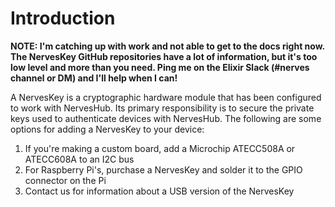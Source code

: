 # Introduction

**NOTE: I'm catching up with work and not able to get to the docs right now. The NervesKey GitHub repositories have a lot of information, but it's too low level and more than you need. Ping me on the Elixir Slack \(\#nerves channel or DM\) and I'll help when I can!**

A NervesKey is a cryptographic hardware module that has been configured to work with NervesHub. Its primary responsibility is to secure the private keys used to authenticate devices with NervesHub. The following are some options for adding a NervesKey to your device:

1. If you're making a custom board, add a Microchip ATECC508A or ATECC608A to an I2C bus 
2. For Raspberry Pi's, purchase a NervesKey and solder it to the GPIO connector on the Pi
3. Contact us for information about a USB version of the NervesKey





